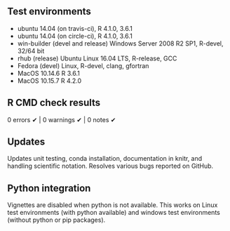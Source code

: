 ## Test environments
* ubuntu 14.04 (on travis-ci), R 4.1.0, 3.6.1
* ubuntu 14.04 (on circle-ci), R 4.1.0, 3.6.1
* win-builder (devel and release) Windows Server 2008 R2 SP1, R-devel, 32/64 bit
* rhub (release) Ubuntu Linux 16.04 LTS, R-release, GCC
* Fedora (devel) Linux, R-devel, clang, gfortran
* MacOS 10.14.6 R 3.6.1 
* MacOS 10.15.7 R 4.2.0

## R CMD check results

0 errors ✔ | 0 warnings ✔ | 0 notes ✔

## Updates

Updates unit testing, conda installation, documentation in knitr, and handling scientific notation.
Resolves various bugs reported on GitHub.

## Python integration

Vignettes are disabled when python is not available. This works on Linux test environments (with python available) and windows test environments (without python or pip packages).
